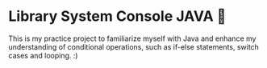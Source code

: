 # Library System Console JAVA 📙

This is my practice project to familiarize myself with Java and enhance my understanding 
of conditional operations, such as if-else statements, switch cases and looping. :)
